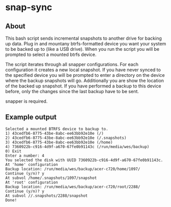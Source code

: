 # snap-sync

## About

This bash script sends incremental snapshots to another drive for backing up
data. Plug in and mountany btrfs-formatted device you want your system to be
backed up to (like a USB drive).  When you run the script you will be prompted
to select a mounted btrfs device.

The script iterates through all snapper configurations. For each configuration
it creates a new local snapshot. If you have never synced to the specified
device you will be prompted to enter a directory on the device where the backup
snapshots will go. Additionally you are show the location of the backed up
snapshot. If you have performed a backup to this device before, only the changes
since the last backup have to be sent.

snapper is required.

## Example output

    Selected a mounted BTRFS device to backup to.
    1) 43cedfb6-8775-43be-8abc-ee63bb92e10e (/)
    2) 43cedfb6-8775-43be-8abc-ee63bb92e10e (/.snapshots)
    3) 43cedfb6-8775-43be-8abc-ee63bb92e10e (/home)
    4) 7360922b-c916-4d9f-a670-67fe0b91143c (/run/media/wes/backup)
    0) Exit
    Enter a number: 4
    You selected the disk with UUID 7360922b-c916-4d9f-a670-67fe0b91143c.
    At 'home' configuration
    Backup location: /run/media/wes/backup/acer-c720/home/1097/
    Continue (y/n)? y
    At subvol /home/.snapshots/1097/snapshot
    At 'root' configuration
    Backup location: /run/media/wes/backup/acer-c720/root/2288/
    Continue (y/n)? y
    At subvol //.snapshots/2288/snapshot
    Done!
